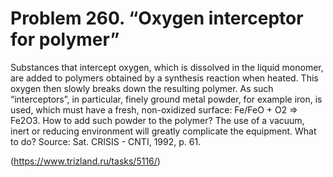 # Problem 260. “Oxygen interceptor for polymer”

Substances that intercept oxygen, which is dissolved in the liquid monomer, are added to polymers obtained by a synthesis reaction when heated. This oxygen then slowly breaks down the resulting polymer. As such “interceptors”, in particular, finely ground metal powder, for example iron, is used, which must have a fresh, non-oxidized surface: Fe/FeO + O2 => Fe2O3. How to add such powder to the polymer? The use of a vacuum, inert or reducing environment will greatly complicate the equipment. What to do? Source: Sat. CRISIS - CNTI, 1992, p. 61.

(https://www.trizland.ru/tasks/5116/)